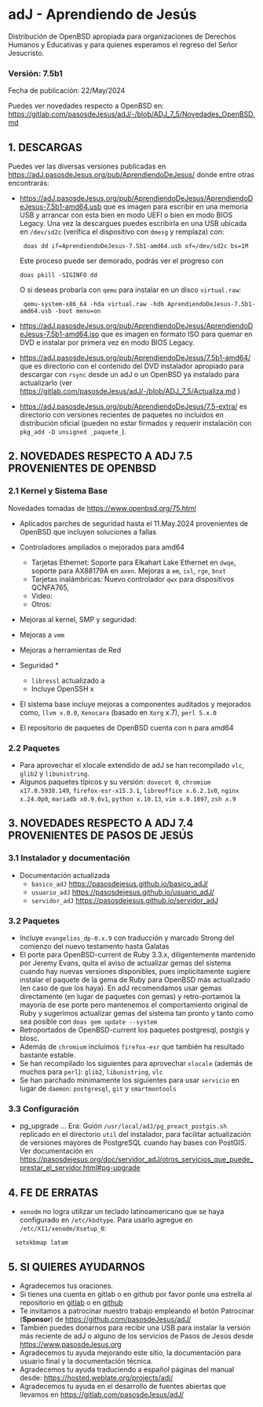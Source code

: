 # adJ - Aprendiendo de Jesús

Distribución de OpenBSD apropiada para organizaciones de Derechos Humanos
y Educativas y para quienes esperamos el regreso del Señor Jesucristo.

### Versión: 7.5b1
Fecha de publicación: 22/May/2024

Puedes ver novedades respecto a OpenBSD en:
  <https://gitlab.com/pasosdeJesus/adJ/-/blob/ADJ_7_5/Novedades_OpenBSD.md>

## 1. DESCARGAS

Puedes ver las diversas versiones publicadas en
<https://adJ.pasosdeJesus.org/pub/AprendiendoDeJesus/> donde entre otras
encontrarás:

* <https://adJ.pasosdeJesus.org/pub/AprendiendoDeJesus/AprendiendoDeJesus-7.5b1-amd64.usb>
  que es imagen para escribir en una memoria USB y arrancar con esta bien en
  modo UEFI o bien en modo BIOS Legacy. Una vez
  la descargues puedes escribirla en una USB ubicada en `/dev/sd2c`
  (verifica el dispositivo con `dmesg` y remplaza) con:

       doas dd if=AprendiendoDeJesus-7.5b1-amd64.usb of=/dev/sd2c bs=1M

  Este proceso puede ser demorado, podrás ver el progreso con

      doas pkill -SIGINFO dd

  O si deseas probarla con `qemu` para instalar en un disco `virtual.raw`:

       qemu-system-x86_64 -hda virtual.raw -hdb AprendiendoDeJesus-7.5b1-amd64.usb -boot menu=on

* <https://adJ.pasosdeJesus.org/pub/AprendiendoDeJesus/AprendiendoDeJesus-7.5b1-amd64.iso>
  que es imagen en formato ISO para quemar en DVD e instalar por primera vez
  en modo BIOS Legacy.

* <https://adJ.pasosdeJesus.org/pub/AprendiendoDeJesus/7.5b1-amd64/>
  que es directorio con el contenido del DVD instalador apropiado para descargar
  con `rsync` desde un adJ o un OpenBSD ya instalado para actualizarlo (ver
  <https://gitlab.com/pasosdeJesus/adJ/-/blob/ADJ_7_5/Actualiza.md> )

* <https://adJ.pasosdeJesus.org/pub/AprendiendoDeJesus/7.5-extra/>
  es directorio con versiones recientes de paquetes no incluidos en
  distribución oficial (pueden no estar firmados y requerir instalación con
  `pkg_add -D unsigned _paquete_`).

## 2. NOVEDADES RESPECTO A ADJ 7.5 PROVENIENTES DE OPENBSD

### 2.1 Kernel y Sistema Base

Novedades tomadas de <https://www.openbsd.org/75.html>

* Aplicados parches de seguridad hasta el 11.May.2024 provenientes de
  OpenBSD que incluyen soluciones a fallas
* Controladores ampliados o mejorados para amd64
  * Tarjetas Ethernet: Soporte para Elkahart Lake Ethernet en `dwqe`,
    soporte para AX88179A en `axen`. Mejoras a `em`, `ixl`, `rge`,
    `bnxt`
  * Tarjetas inalámbricas: Nuevo controlador `qwx` para dispositivos 
    QCNFA765, 
  * Video:
  * Otros:
* Mejoras al kernel, SMP y seguridad:
* Mejoras a `vmm`
* Mejoras a herramientas de Red
* Seguridad
  * 
  * `libressl` actualizado a 
  * Incluye OpenSSH x

* El sistema base incluye mejoras a componentes auditados y mejorados
  como, `llvm x.0.0`,  `Xenocara` (basado en `Xorg` x.7),
  `perl 5.x.0`
* El repositorio de paquetes de OpenBSD cuenta con n para amd64


### 2.2 Paquetes

* Para aprovechar el xlocale extendido de adJ se han recompilado
  `vlc`, `glib2` y `libunistring`.
* Algunos paquetes típicos y su versión: `dovecot 0`,
  `chromium x17.0.5938.149`, `firefox-esr-x15.3.1`,
  `libreoffice x.6.2.1v0`,
  `nginx x.24.0p0`, `mariadb x0.9.6v1`,
  `python x.10.13`, `vim x.0.1897`, `zsh x.9`


## 3. NOVEDADES RESPECTO A ADJ 7.4 PROVENIENTES DE PASOS DE JESÚS

### 3.1 Instalador y documentación

* Documentación actualizada
  * `basico_adJ`
    <https://pasosdejesus.github.io/basico_adJ/>
  * `usuario_adJ`
    <https://pasosdejesus.github.io/usuario_adJ/>
  * `servidor_adJ`
    <https://pasosdejesus.github.io/servidor_adJ>

### 3.2 Paquetes

* Incluye `evangelios_dp-0.x.9` con traducción y marcado Strong del
  comienzo del nuevo testamento hasta Galatas
* El porte para OpenBSD-current de Ruby 3.3.x, diligentemente mantenido
  por Jeremy Evans, quita el aviso de actualizar gemas del sistema cuando
  hay nuevas versiones disponibles, pues implícitamente sugiere instalar el
  paquete de la gema de Ruby para OpenBSD más actualizado 
  (en caso de que los haya).
  En adJ recomendamos usar gemas directamente (en lugar de paquetes con gemas)
  y  retro-portamos la mayoría de ese porte pero mantenemos el
  comportamiento original de Ruby y sugerimos actualizar gemas del
  sistema tan pronto y tanto como sea posible con
  `doas gem update --system`
* Retroportados de OpenBSD-current los paquetes postgresql,  postgis y blosc.
* Además de `chromium` incluimos `firefox-esr` que también ha resultado
  bastante estable.
* Se han recompilado los siguientes para aprovechar `xlocale` (además de muchos
  para `perl`): `glib2`, `libunistring`, `vlc`
* Se han parchado minimamente los siguientes para usar `servicio` en lugar
  de `daemon`: `postgresql`, `git` y `smartmontools`

### 3.3 Configuración

* pg_upgrade ...
 Era: Guión `/usr/local/adJ/pg_preact_postgis.sh` replicado en el directorio
  `util` del instalador, para facilitar actualización
  de versiones mayores de PostgreSQL cuando hay bases con PostGIS.
  Ver documentación en
  <https://pasosdejesus.org/doc/servidor_adJ/otros_servicios_que_puede_prestar_el_servidor.html#pg-upgrade>

## 4. FE DE ERRATAS

- `xenodm` no logra utilizar un teclado latinoamericano que se haya
  configurado en `/etc/kbdtype`.  Para usarlo
  agregue en `/etc/X11/xenodm/Xsetup_0`:
```
  setxkbmap latam
```

## 5. SI QUIERES AYUDARNOS

* Agradecemos tus oraciones.
* Si tienes una cuenta en gitlab o en github por favor ponle una estrella al
  repositorio en [gitlab](https://gitlab.com/pasosdeJesus/adJ) o
  en [github](https://github.com/pasosdeJesus/adJ/)
* Te invitamos a patrocinar nuestro trabajo empleando el botón
  Patrocinar (__Sponsor__) de <https://github.com/pasosdeJesus/adJ/>
* También puedes donarnos para recibir una USB para instalar la
  versión más reciente de adJ o alguno de los servicios de Pasos
  de Jesús desde <https://www.pasosdeJesus.org>
* Agradecemos tu ayuda mejorando este sitio, la documentación
  para usuario final y la documentación técnica.
* Agradecemos tu ayuda traduciendo a español páginas del
  manual desde: <https://hosted.weblate.org/projects/adj/>
* Agradecemos tu ayuda en el desarrollo de fuentes abiertas que llevamos
  en <https://gitlab.com/pasosdeJesus/adJ/>

